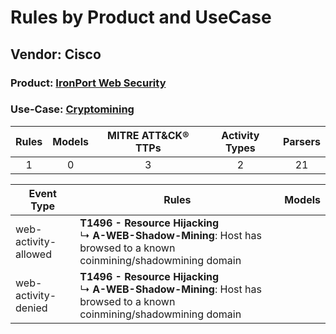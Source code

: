 Rules by Product and UseCase
============================
Vendor: Cisco
-------------
### Product: [IronPort Web Security](../ds_cisco_ironport_web_security.md)
### Use-Case: [Cryptomining](../../../../UseCases/uc_cryptomining.md)

| Rules | Models | MITRE ATT&CK® TTPs | Activity Types | Parsers |
|:-----:|:------:|:------------------:|:--------------:|:-------:|
|   1   |   0    |         3          |       2        |   21    |

| Event Type    | Rules    | Models |
| ---- | ---- | ------ |
| web-activity-allowed | <b>T1496 - Resource Hijacking</b><br> ↳ <b>A-WEB-Shadow-Mining</b>: Host has browsed to a known coinmining/shadowmining domain |        |
| web-activity-denied  | <b>T1496 - Resource Hijacking</b><br> ↳ <b>A-WEB-Shadow-Mining</b>: Host has browsed to a known coinmining/shadowmining domain |        |